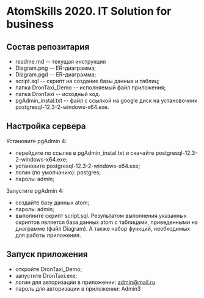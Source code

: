 # AtomSkills 2020. IT Solution for business

## Состав репозитария

* readme.md -- текущая инструкция
* Diagram.png -- ER-диаграмма;
* Diagram.pgd -- ER-диаграмма;
* script.sql -- скрипт на создание базы данных и таблиц;
* папка DronTaxi_Demo -- исполняемый файл приложения;
* папка DronTaxi -- исходный код.
* pgAdmin_instal.txt -- файл с ссылкой на google диск на установочник postgresql-12.3-2-windows-x64.exe.


## Настройка сервера

Установите pgAdmin 4:
- перейдите по ссылке в pgAdmin_instal.txt и скачайте postgresql-12.3-2-windows-x64.exe;
- установите postgresql-12.3-2-windows-x64.exe;
- логин (по умолчанию): postgres;
- пароль: admin;

Запустите pgAdmin 4: 
- создайте базу данных atom;
- пароль: admin;
- выполните скрипт script.sql. Результатом выполнения указанных скриптов является база данных atom с таблицами, приведенными на диаграмме (файл Diagram). А также набор функций, необходимых для работы приложения.

## Запуск приложения
- откройте DronTaxi_Demo;
- запустите DronTaxi.exe;
- логин для авторизации в приложении: admin@mail.ru
- пароль для авторизации в приложении: Admin3

